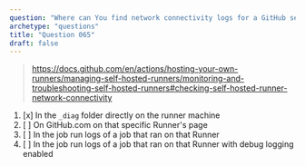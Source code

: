 ```yaml
---
question: "Where can You find network connectivity logs for a GitHub self-hosted-runner?"
archetype: "questions"
title: "Question 065"
draft: false
---
```


> https://docs.github.com/en/actions/hosting-your-own-runners/managing-self-hosted-runners/monitoring-and-troubleshooting-self-hosted-runners#checking-self-hosted-runner-network-connectivity
1. [x] In the `_diag` folder directly on the runner machine
1. [ ] On GitHub.com on that specific Runner's page
1. [ ] In the job run logs of a job that ran on that Runner
1. [ ] In the job run logs of a job that ran on that Runner with debug logging enabled
